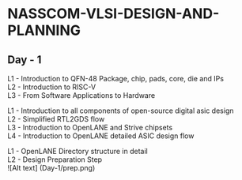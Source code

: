 # NASSCOM-VLSI-DESIGN-AND-PLANNING

## Day - 1

L1 - Introduction to QFN-48 Package, chip, pads, core, die and IPs <br>
L2 - Introduction to RISC-V <br>
L3 - From Software Applications to Hardware 

L1 - Introduction to all components of open-source digital asic design <br>
L2 - Simplified RTL2GDS flow <br>
L3 - Introduction to OpenLANE and Strive chipsets <br>
L4 - Introduction to OpenLANE detailed ASIC design flow

L1 - OpenLANE Directory structure in detail <br>
L2 - Design Preparation Step <br>
![Alt text] (Day-1/prep.png)

